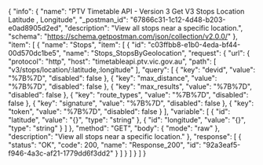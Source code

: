{
  "info": {
    "name": "PTV Timetable API - Version 3 Get V3 Stops Location Latitude , Longitude",
    "_postman_id": "67866c31-1c12-4d48-b203-e0ad8905d2ed",
    "description": "View all stops near a specific location.",
    "schema": "https://schema.getpostman.com/json/collection/v2.0.0/"
  },
  "item": [
    {
      "name": "Stops",
      "item": [
        {
          "id": "c03ffbb8-e1b0-4eda-bf44-00d570dc1be5",
          "name": "Stops_StopsByGeolocation",
          "request": {
            "url": {
              "protocol": "http",
              "host": "timetableapi.ptv.vic.gov.au",
              "path": [
                "v3/stops/location/:latitude,:longitude"
              ],
              "query": [
                {
                  "key": "devid",
                  "value": "%7B%7D",
                  "disabled": false
                },
                {
                  "key": "max_distance",
                  "value": "%7B%7D",
                  "disabled": false
                },
                {
                  "key": "max_results",
                  "value": "%7B%7D",
                  "disabled": false
                },
                {
                  "key": "route_types",
                  "value": "%7B%7D",
                  "disabled": false
                },
                {
                  "key": "signature",
                  "value": "%7B%7D",
                  "disabled": false
                },
                {
                  "key": "token",
                  "value": "%7B%7D",
                  "disabled": false
                }
              ],
              "variable": [
                {
                  "id": "latitude",
                  "value": "{}",
                  "type": "string"
                },
                {
                  "id": "longitude",
                  "value": "{}",
                  "type": "string"
                }
              ]
            },
            "method": "GET",
            "body": {
              "mode": "raw"
            },
            "description": "View all stops near a specific location."
          },
          "response": [
            {
              "status": "OK",
              "code": 200,
              "name": "Response_200",
              "id": "92a3eaf5-f946-4a3c-af21-1779dd6f3dd2"
            }
          ]
        }
      ]
    }
  ]
}